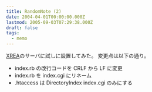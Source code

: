 ```yaml
---
title: RandomNote (2)
date: 2004-04-01T00:00:00.000Z
lastmod: 2005-09-03T07:29:38.000Z
draft: false
tags:
  - memo
---
```


[XREA](http://www.xrea.com)のサーバに試しに設置してみた。 変更点は以下の通り。

* index.rb の改行コードを CRLF から LF に変更
* index.rb を index.cgi にリネーム
* .htaccess は DirectoryIndex index.cgi のみにする
